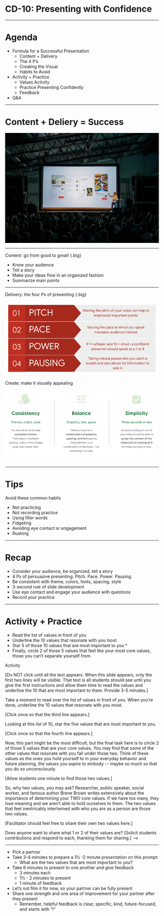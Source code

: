 # CD-10: Presenting with Confidence

<!--
Today we’re talking about everyone’s favorite topic: public speaking! That was my attempt at a joke, as I know some people enjoy public speaking and a lot of people avoid it like the plague. 

Presenting with confidence is a critical skill though. Your career will hopefully provide opportunities to give presentations to your team, at professional conferences, and/or in academic settings. Being an effective presenter gives you credibility and visibility across all of those environments. Furthermore, hard work can be overlooked or under-appreciated  if we don’t convey our ideas and work products in a clear, understandable, compelling way. 

[Feel free to share any anecdote or personal story about why presenting with confidence is such an important skill.]

But being a strong presenter takes time to learn and practice. So I hope no matter where you are in your experience with presenting with confidence, you can take a few tips and some extra experience from today’s session.
-->

---

# Agenda

* Formula for a Successful Presentation
  * Content + Delivery
  * The 4 P’s
  * Creating the Visual
  * Habits to Avoid
* Activity + Practice
  * Values Activity
  * Practice Presenting Confidently
  * Feedback
* Q&A

<!--
We’ll start by going over what makes a successful presentation: content, delivery, creating helpful visuals, and avoiding certain presentation pitfalls. Then we’ll do a brief activity and practice presenting with confidence. We’ll close with feedback and Q&A.
-->

---

# Content + Deliery = Success

![](res/presentconfidence01.jpg)

<!--
The two main components of giving a presentation are the content - what you say - and the delivery - how you say it.
-->

---

Content: go from good to great! {.big}

* Know your audience
* Tell a story
* Make your ideas flow in an organized fashion
* Summarize main points

<!--
First, the content, which is everything you say, display, or show in your presentation. 

No matter what information you’re sharing, it’s important you tailor it to your audience. If the information you’re presenting to a non-technical or mixed audience is too technical or not well-explained, your audience is likely to tune out. Increase the likelihood that your presentation will be engaging and well-received by your audience by tailoring your slide design, verbiage, and content to them.

Second, using examples is a great way to tell a story that keeps your audience engaged. People remember how stories illuminated a particular point better than they will if just the point is presented.

Third, try to maintain a logical progression of ideas, keeping in mind the main purpose of the presentation. When possible, provide an agenda. With long presentations, it’s a good idea to benchmark your progress or potentially create different sections so the audience knows where you are in the presentation. 

Finally, it’s important to summarize the main points of your presentation -- at the end of any presentation and throughout different sections if the presentation is 30 or more minutes.
-->

---

Delivery: the four Ps of presenting {.big}

![](res/presentconfidence02.png)

<!--
Next up is delivery, or, how you get the content across to your audience.

Pitch or ‘musicality’ has to do with the note with which we pitch a word or phrase. Steering away from a monotone and varying your pitch when appropriate grabs attention and emphasizes what you want to express. It also helps convey the urgency or novelty of what you’re saying. 

Pace is the speed at which you talk. The pace is also helpful drive emphasis. For instance, when you want to highlight an important point, slow down and speak distinctly.

Next is power. Regardless of whether you speak quietly or loudly in day-to-day conversation, being able to project your voice while presenting is a clear sign of confidence. It is impossible to ‘whisper’ and still be heard.

Pausing allows you time to think and also be effectively used to create anticipation. Sometimes, silence can get people’s attention more than speaking. It also allows sufficient time for an audience to fully absorb your message.

Which of these is something you think your presentation skills should improve on? Or what do you feel like you do well? [Solicit student contributions, and respond to each.]
-->

Create: make it visually appealing

![](res/presentconfidence03.png)

<!--
Now that we’ve covered what makes up a strong presentation, let’s go over some suggestions for how to achieve it. These are some general rules of thumb when making any presentation.

It’s important that your slides, tone, and overall presentation are consistent.

A presentation should be a simple representation of pieces of information. It only acts as a visual aid to the broader story, project, or conversation. Therefore, the key points in this deck would be explained verbally in a presentation rather than all piled onto a slide.

For all slides, apply the 3-second rule. People should be able to glean what you’re getting at on the slide within three seconds or less.
-->

---

# Tips

Avoid these common habits
* Not practicing
* Not recording practice
* Using filler words
* Fidgeting
* Avoiding eye contact or engagement
* Rushing

<!--
These are common presentation quirks that usually stem from nervousness or lack of preparedness. It’s important to be aware and try to avoid them, as they can detract from the impact of your presentation.

First, know your content, and do not read directly from the slides. Even if you feel you know your content well, practicing is essential. You may pick up on a slide or order that needs revising.

Record yourself when you practice so you can see what the audience will see. Look for ways to improve. Were there any awkward transitions? Did something not make sense?

Avoid using comfort/filler words like “um, like, y’know.” This is often subconscious. We don’t always realize when or how often we use fillers, which is another great reason to record yourself practicing.

Fidgeting, like touching your hair, fiddling with your clothes, etc. is very distracting for the audience. Some people roll up a piece of paper or pull on their badge. Work on it if you know you have something like that.

A key part of presenting with confidence is engaging with your audience. You don’t want to exclude them from the presentation by avoiding eye contact or looking at the floor. Rotate who you make eye contact with to help keep people engaged. Ask them questions, engage them in what you’re doing.

Don’t speed through your presentation. Your audience wants to hear what you have to say, and it is more inclusive of different kinds of learners and people with varying levels of English language acquisition to speak clearly and not too fast.

Which of these do you fall victim to? [Solicit student responses, and respond to each.]
-->

---

# Recap

* Consider your audience, be organized, tell a story
* 4 Ps of persuasive presenting: Pitch. Pace. Power. Pausing.
* Be consistent with theme, colors, fonts, spacing, style
* 3-second rule of slide development
* Use eye contact and engage your audience with questions
* Record your practice 

<!--
Take a moment to read over some main points thus far. [Ask a student to read aloud if you’d like.] Also, here’s me putting to use the suggestion to recap for the audience!

What questions or comments do you have about the content we’ve covered so far? [Solicit student contributions, and respond to each.]
-->

---

# Activity + Practice

* Read the list of values in front of you
* Underline the 10 values that resonate with you most
* Star 5 of those 10 values that are most important to you *
* Finally, circle 2 of those 5 values that feel like your most core values, those you can’t separate yourself from 

<!--
Let’s do a brief activity and then put these presentation guidelines into practice!

[Pass out list of values handout.]
-->

Activity

[Do NOT click until all the text appears. When this slide appears, only the first two lines will be visible. That text is all students should see until you give the first instructions and allow them time to read the values and underline the 10 that are most important to them. Provide 3-5 minutes.]

Take a moment to read over the list of values in front of you. When you’re done, underline the 10 values that resonate with you most.

[Click once so that the third line appears.] 

Looking at this list of 10, star the five values that are most important to you.

[Click once so that the fourth line appears.]

Now, this part might be the most difficult, but the final task here is to circle 2 of those 5 values that are your core values. You may find that some of the other values that resonate with you fall under those two. Think of these values as the ones you hold yourself to in your everyday behavior and future planning, the values you aspire to embody -- maybe so much so that you do so unconsciously. 

[Allow students one minute to find those two values.]

So, why two values, you may ask? Researcher, public speaker, social worker, and famous author Brene Brown writes extensively about the importance of determining your TWO core values. If we have too many, they lose meaning and we aren’t able to hold ourselves to them. The two values that feel inextricably intertwined with who you are as a person are those two values.

[Facilitator should feel free to share their own two values here.]

Does anyone want to share what 1 or 2 of their values are? [Solicit students contributions and respond to each, thanking them for sharing.]
-->

---

* Pick a partner
* Take 3-4 minutes to prepare a 1½ -2 minute presentation on this prompt:
  * What are the two values that are most important to you?
* Take 6 minutes to present to one another and give feedback
  * 3 minutes each 
  * 1½ - 2 minutes to present
  * 1 minute of feedback
* Let’s not film it for now, so your partner can be fully present
* Share one strength and one area of improvement for your partner after they present
    * Remember, helpful feedback is clear, specific, kind, future-focused, and starts with “I”






